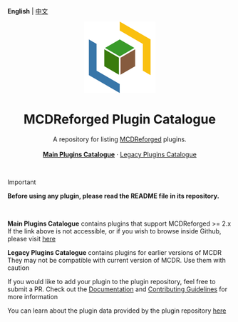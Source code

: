**English** | [中文](readme_cn.md)

<div align="center">
<img src="https://raw.githubusercontent.com/MCDReforged/MCDReforged/refs/heads/master/logo/images/logo_compact.svg" alt="MCDReforged Logo" />
<br>

<h1>MCDReforged Plugin Catalogue</h1>

</div>


<p align="center"> 
  A repository for listing <a href="https://github.com/Fallen-Breath/MCDReforged">MCDReforged</a> plugins.
  <br>
  <br>
  <a href="https://mcdreforged.com/en/plugins"><strong>Main Plugins Catalogue</strong></a> 
  ·
  <a href="https://github.com/MCDReforged/PluginCatalogue/blob/legacy/readme.md">Legacy Plugins Catalogue</a> 
</p>
<br>

> [!IMPORTANT]
> **Before using any plugin, please read the README file in its repository.**

<br>

**Main Plugins Catalogue** contains plugins that support MCDReforged >= 2.x  
If the link above is not accessible, or if you wish to browse inside Github, please visit [here](https://github.com/MCDReforged/PluginCatalogue/tree/catalogue/)

**Legacy Plugins Catalogue** contains plugins for earlier versions of MCDR  
They may not be compatible with current version of MCDR. Use them with caution

If you would like to add your plugin to the plugin repository, feel free to submit a PR. Check out the [Documentation](https://docs.mcdreforged.com/en/latest/plugin_dev/plugin_catalogue.html) and [Contributing Guidelines](CONTRIBUTING.md) for more information

You can learn about the plugin data provided by the plugin repository [here](https://github.com/MCDReforged/PluginCatalogue/tree/meta)
